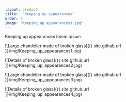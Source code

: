 ```yaml
---
layout: product
title:  "Keeping up appearances"
order: 7
image: "Keeping_up_appearances1.jpg"
---
```


Keeping up appearances lorem ipsum

![Large chandelier made of broken glass]({{ site.github.url }}/img/Keeping_up_appearances1.jpg)

![Details of broken glass]({{ site.github.url }}/img/Keeping_up_appearances2.jpg)

![Large chandelier made of broken glass]({{ site.github.url }}/img/Keeping_up_appearances3.jpg)

![Details of broken glass]({{ site.github.url }}/img/Keeping_up_appearances4.jpg)
